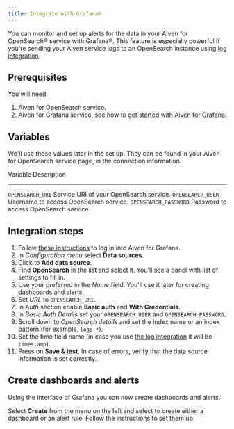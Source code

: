 ```yaml
---
title: Integrate with Grafana®
---
```


You can monitor and set up alerts for the data in your Aiven for
OpenSearch® service with Grafana®. This feature is especially powerful
if you\'re sending your Aiven service logs to an OpenSearch instance
using [log integration](opensearch-log-integration).

## Prerequisites

You will need:

1.  Aiven for OpenSearch service.
2.  Aiven for Grafana service, see how to
    [get started with Aiven for Grafana](/docs/products/grafana/get-started).

## Variables

We\'ll use these values later in the set up. They can be found in your
Aiven for OpenSearch service page, in the connection information.

  Variable                Description
  ----------------------- -----------------------------------------
  `OPENSEARCH_URI`        Service URI of your OpenSearch service.
  `OPENSEARCH_USER`       Username to access OpenSearch service.
  `OPENSEARCH_PASSWORD`   Password to access OpenSearch service.

## Integration steps

1.  Follow
    [these instructions](/docs/products/grafana/howto/log-in) to log in into Aiven for Grafana.
2.  In *Configuration menu* select **Data sources**.
3.  Click to **Add data source**.
4.  Find **OpenSearch** in the list and select it. You\'ll see a panel
    with list of settings to fill in.
5.  Use your preferred in the *Name* field. You\'ll use it later for
    creating dashboards and alerts.
6.  Set *URL* to `OPENSEARCH_URI`.
7.  In *Auth* section enable **Basic auth** and **With Credentials**.
8.  In *Basic Auth Details* set your `OPENSEARCH_USER` and
    `OPENSEARCH_PASSWORD`.
9.  Scroll down to *OpenSearch details* and set the index name or an
    index pattern (for example, `logs-*`).
10. Set the time field name (in case you use
    [the log integration](opensearch-log-integration) it will be `timestamp`).
11. Press on **Save & test**. In case of errors, verify that the data
    source information is set correctly.

## Create dashboards and alerts

Using the interface of Grafana you can now create dashboards and alerts.

Select **Create** from the menu on the left and select to create either
a dashboard or an alert rule. Follow the instructions to set them up.
